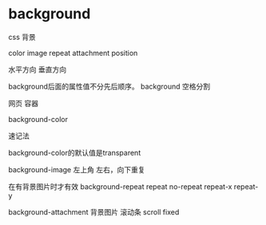 # background

css 背景

color
image
repeat
attachment
position

水平方向
垂直方向

background后面的属性值不分先后顺序。
background
空格分割

网页
容器

background-color

速记法

background-color的默认值是transparent

background-image
左上角
左右，向下重复

在有背景图片时才有效
background-repeat
repeat
no-repeat
repeat-x
repeat-y

background-attachment
背景图片
滚动条
scroll
fixed

